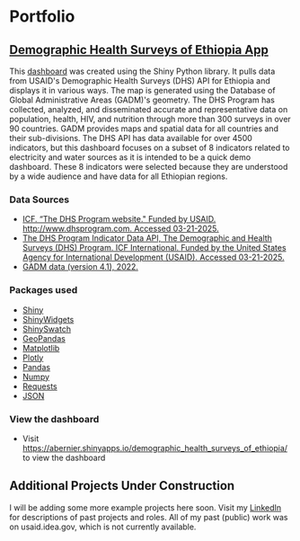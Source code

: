 # Portfolio
## [Demographic Health Surveys of Ethiopia App](https://abernier.shinyapps.io/demographic_health_surveys_of_ethiopia/)
This [dashboard](https://abernier.shinyapps.io/demographic_health_surveys_of_ethiopia/) was created using the Shiny Python library. It pulls data from USAID's Demographic Health Surveys (DHS) API for Ethiopia and displays it in various ways. The map is generated using the Database of Global Administrative Areas (GADM)'s geometry. The DHS Program has collected, analyzed, and disseminated accurate and representative data on population, health, HIV, and nutrition through more than 300 surveys in over 90 countries. GADM provides maps and spatial data for all countries and their sub-divisions.
The DHS API has data available for over 4500 indicators, but this dashboard focuses on a subset of 8 indicators related to electricity and water sources as it is intended to be a quick demo dashboard. These 8 indicators were selected because they are understood by a wide audience and have data for all Ethiopian regions.
   ### Data Sources
   * [ICF. “The DHS Program website." Funded by USAID. http://www.dhsprogram.com. Accessed 03-21-2025.](https://dhsprogram.com/data/)
   * [The DHS Program Indicator Data API, The Demographic and Health Surveys (DHS) Program. ICF International. Funded by the United States Agency for International Development (USAID). Accessed 03-21-2025.](https://api.dhsprogram.com/#/index.html)
   * [GADM data (version 4.1), 2022.](https://gadm.org/)

  ### Packages used
   * [Shiny](https://shiny.posit.co/)
   * [ShinyWidgets](https://shinywidgets.posit.co/)
   * [ShinySwatch](https://shinyswatch.posit.co/)
   * [GeoPandas](https://geopandas.org/)
   * [Matplotlib](https://matplotlib.org/)
   * [Plotly](https://plotly.com/)
   * [Pandas](https://pandas.pydata.org/)
   * [Numpy](https://numpy.org/)
   * [Requests](https://docs.python-requests.org/en/master/)
   * [JSON](https://docs.python.org/3/library/json.html)

   ### View the dashboard
   * Visit https://abernier.shinyapps.io/demographic_health_surveys_of_ethiopia/ to view the dashboard

## Additional Projects Under Construction
I will be adding some more example projects here soon. Visit my [LinkedIn](https://www.linkedin.com/in/anne-bernier-42338017/) for descriptions of past projects and roles.  All of my past (public) work was on usaid.idea.gov, which is not currently available.


